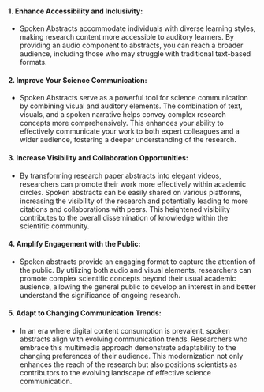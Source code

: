 #### 1. Enhance Accessibility and Inclusivity:
+ Spoken Abstracts accommodate individuals with diverse learning styles, making research content more accessible to auditory learners. By providing an audio component to abstracts, you can reach a broader audience, including those who may struggle with traditional text-based formats. 

#### 2. Improve Your Science Communication:
+ Spoken Abstracts serve as a powerful tool for science communication by combining visual and auditory elements. The combination of text, visuals, and a spoken narrative helps convey complex research concepts more comprehensively. This enhances your ability to effectively communicate your work to both expert colleagues and a wider audience, fostering a deeper understanding of the research.

#### 3. Increase Visibility and Collaboration Opportunities:
+ By transforming research paper abstracts into elegant videos, researchers can promote their work more effectively within academic circles. Spoken abstracts can be easily shared on various platforms, increasing the visibility of the research and potentially leading to more citations and collaborations with peers. This heightened visibility contributes to the overall dissemination of knowledge within the scientific community.

#### 4. Amplify Engagement with the Public:
+ Spoken abstracts provide an engaging format to capture the attention of the public. By utilizing both audio and visual elements, researchers can promote complex scientific concepts beyond their usual academic ausience, allowing the general public to develop an interest in and better understand the significance of ongoing research.

#### 5. Adapt to Changing Communication Trends:
+ In an era where digital content consumption is prevalent, spoken abstracts align with evolving communication trends. Researchers who embrace this multimedia approach demonstrate adaptability to the changing preferences of their audience. This modernization not only enhances the reach of the research but also positions scientists as contributors to the evolving landscape of effective science communication.
